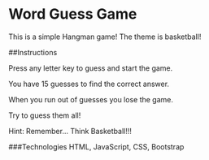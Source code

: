 # Word Guess Game

This is a simple Hangman game! The theme is basketball!

##Instructions

Press any letter key to guess and start the game.

You have 15 guesses to find the correct answer.

When you run out of guesses you lose the game.

Try to guess them all!

Hint: Remember... Think Basketball!!!

###Technologies
HTML, JavaScript, CSS, Bootstrap